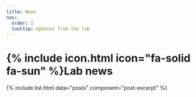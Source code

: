 ```yaml
---
title: News
nav:
  order: 2
  tooltip: Updates from the lab
---
```


# {% include icon.html icon="fa-solid fa-sun" %}Lab news

{% include list.html data="posts" component="post-excerpt" %}

<br>